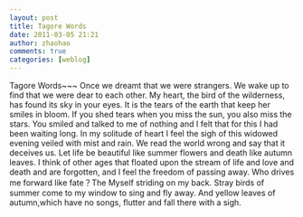 ```yaml
---
layout: post
title: Tagore Words
date: 2011-03-05 21:21
author: zhaohao
comments: true
categories: [weblog]
---
```

Tagore Words~~~
Once we dreamt that we were strangers. We wake up to find that we were dear to each other.
My heart, the bird of the wilderness, has found its sky in your eyes.
It is the tears of the earth that keep her smiles in bloom.
If you shed tears when you miss the sun, you also miss the stars.
You smiled and talked to me of nothing and I felt that for this I had been waiting long.
In my solitude of heart I feel the sigh of this widowed evening veiled with mist and rain.
We read the world wrong and say that it deceives us.
Let life be beautiful like summer flowers and death like autumn leaves.
I think of other ages that floated upon the stream of life and love
and death and are forgotten, and I feel the freedom of passing away.
Who drives me forward like fate？The Myself striding on my back.
Stray birds of summer come to my window to sing and fly away. And yellow leaves of autumn,which have no songs, flutter and fall there with a sigh.

